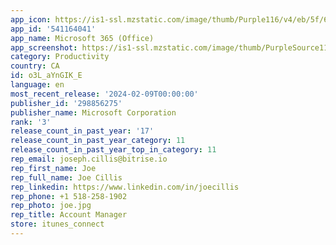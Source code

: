 ```yaml
---
app_icon: https://is1-ssl.mzstatic.com/image/thumb/Purple116/v4/eb/5f/63/eb5f6353-bc7f-8f8e-95e2-fd0447b4062e/AppIcon-0-0-1x_U007emarketing-0-7-0-sRGB-0-85-220-0.png/1024x1024bb.png
app_id: '541164041'
app_name: Microsoft 365 (Office)
app_screenshot: https://is1-ssl.mzstatic.com/image/thumb/PurpleSource116/v4/c3/2d/01/c32d0152-5061-a9f6-16a7-e063721fd794/ec8c54cc-f08d-4d3c-afa8-4231e79c1747_1_iOS_AS_iPhone_6.5_Hero.png/1284x2778bb.png
category: Productivity
country: CA
id: o3L_aYnGIK_E
language: en
most_recent_release: '2024-02-09T00:00:00'
publisher_id: '298856275'
publisher_name: Microsoft Corporation
rank: '3'
release_count_in_past_year: '17'
release_count_in_past_year_category: 11
release_count_in_past_year_top_in_category: 11
rep_email: joseph.cillis@bitrise.io
rep_first_name: Joe
rep_full_name: Joe Cillis
rep_linkedin: https://www.linkedin.com/in/joecillis
rep_phone: +1 518-258-1902
rep_photo: joe.jpg
rep_title: Account Manager
store: itunes_connect
---
```

